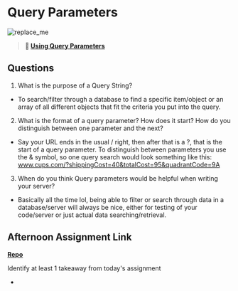 # Query Parameters

![replace_me](https://codeworks.blob.core.windows.net/public/assets/img/illustrations/placeholder.svg)

> **📖 [Using Query Parameters](https://codeworksacademy.com/fs-student-guide/resources/wk5/01-Query-Parameters)**

## Questions

1. What is the purpose of a Query String?

- To search/filter through a database to find a specific item/object or an array of all different objects that fit the criteria you put into the query.

2. What is the format of a query parameter? How does it start? How do you distinguish between one parameter and the next?

- Say your URL ends in the usual / right, then after that is a ?, that is the start of a query parameter. To distinguish between parameters you use the & symbol, so one query search would look something like this: www.cups.com/?shippingCost=40&totalCost=95&quadrantCode=9A

3. When do you think Query parameters would be helpful when writing your server?

- Basically all the time lol, being able to filter or search through data in a database/server will always be nice, either for testing of your code/server or just actual data searching/retrieval.

## Afternoon Assignment Link

**[Repo](https://github.com/TheOneTrueRy/BurgerShack)**

Identify at least 1 takeaway from today's assignment

- 
